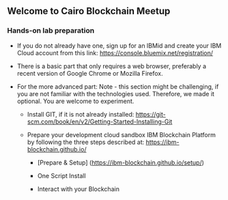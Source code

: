 ## Welcome to Cairo Blockchain Meetup


### Hands-on lab preparation

- If you do not already have one, sign up for an IBMid and create your IBM Cloud account from this link: https://console.bluemix.net/registration/

- There is a basic part that only requires a web browser, preferably a recent version of Google Chrome or Mozilla Firefox.

- For the more advanced part: 
Note - this section might be challenging, if you are not familiar with the technologies used. Therefore, we made it optional. You are welcome to experiment.

    - Install GIT, if it is not already installed: https://git-scm.com/book/en/v2/Getting-Started-Installing-Git

    - Prepare your development cloud sandbox IBM Blockchain Platform by following the three steps described at: https://ibm-blockchain.github.io/

        - [Prepare & Setup] (https://ibm-blockchain.github.io/setup/)

        - One Script Install

        - Interact with your Blockchain
